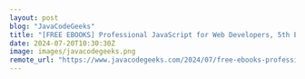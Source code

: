 ```yaml
---
layout: post
blog: "JavaCodeGeeks"
title: "[FREE EBOOKS] Professional JavaScript for Web Developers, 5th Edition, DevOps For Dummies & Four More Best Selling Titles"
date: 2024-07-20T10:30:30Z
image: images/javacodegeeks.png
remote_url: "https://www.javacodegeeks.com/2024/07/free-ebooks-professional-javascript-for-web-developers-5th-edition-devops-for-dummies-four-more-best-selling-titles.html"
---
```

